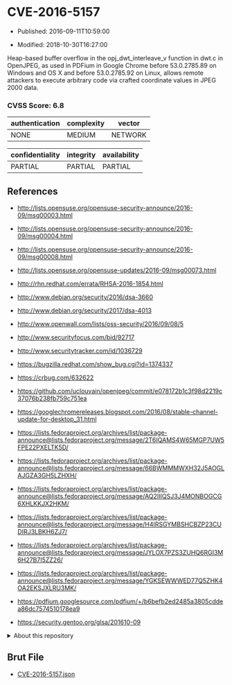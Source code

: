 # CVE-2016-5157

- Published: 2016-09-11T10:59:00

- Modified: 2018-10-30T16:27:00

Heap-based buffer overflow in the opj_dwt_interleave_v function in dwt.c in OpenJPEG, as used in PDFium in Google Chrome before 53.0.2785.89 on Windows and OS X and before 53.0.2785.92 on Linux, allows remote attackers to execute arbitrary code via crafted coordinate values in JPEG 2000 data.

### CVSS Score: **6.8**

| authentication | complexity | vector |
| --- | --- | --- |
| NONE | MEDIUM | NETWORK |

| confidentiality | integrity | availability |
| --- | --- | --- |
| PARTIAL | PARTIAL | PARTIAL |

## References

* http://lists.opensuse.org/opensuse-security-announce/2016-09/msg00003.html

* http://lists.opensuse.org/opensuse-security-announce/2016-09/msg00004.html

* http://lists.opensuse.org/opensuse-security-announce/2016-09/msg00008.html

* http://lists.opensuse.org/opensuse-updates/2016-09/msg00073.html

* http://rhn.redhat.com/errata/RHSA-2016-1854.html

* http://www.debian.org/security/2016/dsa-3660

* http://www.debian.org/security/2017/dsa-4013

* http://www.openwall.com/lists/oss-security/2016/09/08/5

* http://www.securityfocus.com/bid/92717

* http://www.securitytracker.com/id/1036729

* https://bugzilla.redhat.com/show_bug.cgi?id=1374337

* https://crbug.com/632622

* https://github.com/uclouvain/openjpeg/commit/e078172b1c3f98d2219c37076b238fb759c751ea

* https://googlechromereleases.blogspot.com/2016/08/stable-channel-update-for-desktop_31.html

* https://lists.fedoraproject.org/archives/list/package-announce@lists.fedoraproject.org/message/2T6IQAMS4W65MGP7UW5FPE22PXELTK5D/

* https://lists.fedoraproject.org/archives/list/package-announce@lists.fedoraproject.org/message/66BWMMMWXH32J5AOGLAJGZA3GH5LZHXH/

* https://lists.fedoraproject.org/archives/list/package-announce@lists.fedoraproject.org/message/AQ2IIIQSJ3J4MONBOGCG6XHLKKJX2HKM/

* https://lists.fedoraproject.org/archives/list/package-announce@lists.fedoraproject.org/message/H4IRSGYMBSHCBZP23CUDIRJ3LBKH6ZJ7/

* https://lists.fedoraproject.org/archives/list/package-announce@lists.fedoraproject.org/message/JYLOX7PZS3ZUHQ6RGI3M6H27B7I5ZZ26/

* https://lists.fedoraproject.org/archives/list/package-announce@lists.fedoraproject.org/message/YGKSEWWWED77Q5ZHK4OA2EKSJXLRU3MK/

* https://pdfium.googlesource.com/pdfium/+/b6befb2ed2485a3805cddea86dc7574510178ea9

* https://security.gentoo.org/glsa/201610-09

<details>
<summary>About this repository</summary> 

  This repository is part of the project [Live Hack CVE](https://github.com/Live-Hack-CVE). Main website can be found [www.live-hack.org](https://www.live-hack.org) 
  
  Made by [Sn0wAlice](https://github.com/Sn0wAlice) for the people that care about security and need to have a feed of the latest CVEs. Hope you enjoy it, don't forget to star the repo and follow me on [Twitter](https://twitter.com/Sn0wAlice) and [Github](https://github.com/Sn0wAlice). And that is my [personnal website](https://www.alice-snow.me/)

  - [Home Page](https://github.com/Live-Hack-CVE)
  - [Framework](https://github.com/Live-Hack-CVE/cve-framework)
  - [CVE database](https://github.com/Live-Hack-CVE/full_database)
  - [Changelog](https://github.com/Live-Hack-CVE/Changelog)
</details>

## Brut File

* [CVE-2016-5157.json](https://raw.githubusercontent.com/Live-Hack-CVE/full_database/main/cves/2016/CVE-2016-5157.json)

